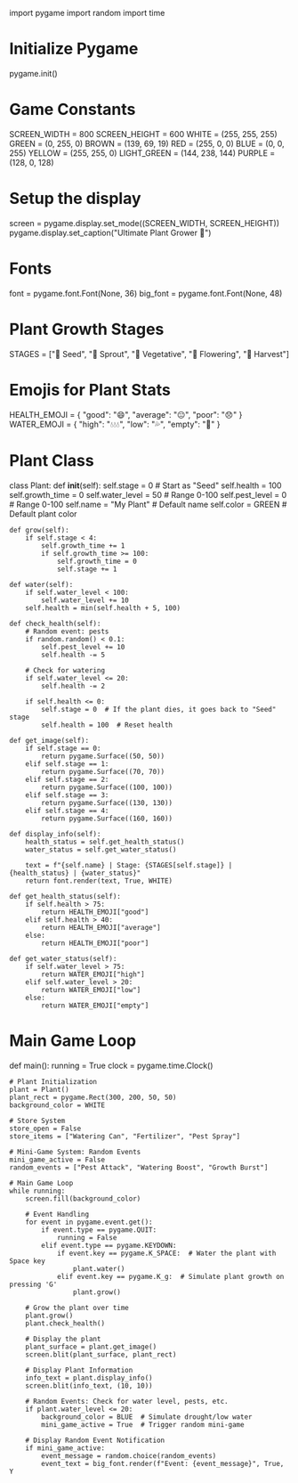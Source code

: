import pygame
import random
import time

# Initialize Pygame
pygame.init()

# Game Constants
SCREEN_WIDTH = 800
SCREEN_HEIGHT = 600
WHITE = (255, 255, 255)
GREEN = (0, 255, 0)
BROWN = (139, 69, 19)
RED = (255, 0, 0)
BLUE = (0, 0, 255)
YELLOW = (255, 255, 0)
LIGHT_GREEN = (144, 238, 144)
PURPLE = (128, 0, 128)

# Setup the display
screen = pygame.display.set_mode((SCREEN_WIDTH, SCREEN_HEIGHT))
pygame.display.set_caption("Ultimate Plant Grower 🌱")

# Fonts
font = pygame.font.Font(None, 36)
big_font = pygame.font.Font(None, 48)

# Plant Growth Stages
STAGES = ["🌱 Seed", "🌿 Sprout", "🌳 Vegetative", "🌸 Flowering", "🍇 Harvest"]

# Emojis for Plant Stats
HEALTH_EMOJI = {
    "good": "😄",
    "average": "😐",
    "poor": "😞"
}
WATER_EMOJI = {
    "high": "💧💧💧",
    "low": "💦",
    "empty": "🚫"
}

# Plant Class
class Plant:
    def __init__(self):
        self.stage = 0  # Start as "Seed"
        self.health = 100
        self.growth_time = 0
        self.water_level = 50  # Range 0-100
        self.pest_level = 0  # Range 0-100
        self.name = "My Plant"  # Default name
        self.color = GREEN  # Default plant color

    def grow(self):
        if self.stage < 4:
            self.growth_time += 1
            if self.growth_time >= 100:
                self.growth_time = 0
                self.stage += 1

    def water(self):
        if self.water_level < 100:
            self.water_level += 10
        self.health = min(self.health + 5, 100)

    def check_health(self):
        # Random event: pests
        if random.random() < 0.1:
            self.pest_level += 10
            self.health -= 5
        
        # Check for watering
        if self.water_level <= 20:
            self.health -= 2
        
        if self.health <= 0:
            self.stage = 0  # If the plant dies, it goes back to "Seed" stage
            self.health = 100  # Reset health

    def get_image(self):
        if self.stage == 0:
            return pygame.Surface((50, 50))
        elif self.stage == 1:
            return pygame.Surface((70, 70))
        elif self.stage == 2:
            return pygame.Surface((100, 100))
        elif self.stage == 3:
            return pygame.Surface((130, 130))
        elif self.stage == 4:
            return pygame.Surface((160, 160))

    def display_info(self):
        health_status = self.get_health_status()
        water_status = self.get_water_status()
        
        text = f"{self.name} | Stage: {STAGES[self.stage]} | {health_status} | {water_status}"
        return font.render(text, True, WHITE)

    def get_health_status(self):
        if self.health > 75:
            return HEALTH_EMOJI["good"]
        elif self.health > 40:
            return HEALTH_EMOJI["average"]
        else:
            return HEALTH_EMOJI["poor"]

    def get_water_status(self):
        if self.water_level > 75:
            return WATER_EMOJI["high"]
        elif self.water_level > 20:
            return WATER_EMOJI["low"]
        else:
            return WATER_EMOJI["empty"]

# Main Game Loop
def main():
    running = True
    clock = pygame.time.Clock()

    # Plant Initialization
    plant = Plant()
    plant_rect = pygame.Rect(300, 200, 50, 50)
    background_color = WHITE

    # Store System
    store_open = False
    store_items = ["Watering Can", "Fertilizer", "Pest Spray"]
    
    # Mini-Game System: Random Events
    mini_game_active = False
    random_events = ["Pest Attack", "Watering Boost", "Growth Burst"]

    # Main Game Loop
    while running:
        screen.fill(background_color)
        
        # Event Handling
        for event in pygame.event.get():
            if event.type == pygame.QUIT:
                running = False
            elif event.type == pygame.KEYDOWN:
                if event.key == pygame.K_SPACE:  # Water the plant with Space key
                    plant.water()
                elif event.key == pygame.K_g:  # Simulate plant growth on pressing 'G'
                    plant.grow()

        # Grow the plant over time
        plant.grow()
        plant.check_health()

        # Display the plant
        plant_surface = plant.get_image()
        screen.blit(plant_surface, plant_rect)

        # Display Plant Information
        info_text = plant.display_info()
        screen.blit(info_text, (10, 10))

        # Random Events: Check for water level, pests, etc.
        if plant.water_level <= 20:
            background_color = BLUE  # Simulate drought/low water
            mini_game_active = True  # Trigger random mini-game

        # Display Random Event Notification
        if mini_game_active:
            event_message = random.choice(random_events)
            event_text = big_font.render(f"Event: {event_message}", True, Y
